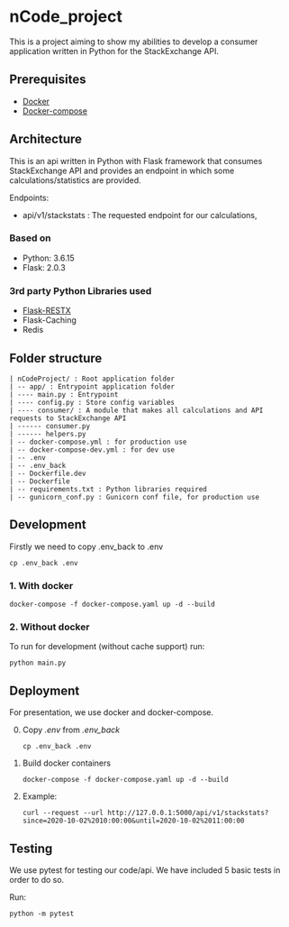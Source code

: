 # nCode_project

This is a project aiming to show my abilities to develop a consumer application written in Python for the StackExchange API.

## Prerequisites

- [Docker](https://www.docker.com/)
- [Docker-compose](https://docs.docker.com/compose/install/)

## Architecture

This is an api written in Python with Flask framework that consumes StackExchange API
and provides an endpoint in which some calculations/statistics are provided.

Endpoints:
- api/v1/stackstats : The requested endpoint for our calculations,

### Based on

- Python: 3.6.15
- Flask: 2.0.3

### 3rd party Python Libraries used

- [Flask-RESTX](https://flask-restx.readthedocs.io)
- Flask-Caching
- Redis

## Folder structure

    | nCodeProject/ : Root application folder
    | -- app/ : Entrypoint application folder
    | ---- main.py : Entrypoint
    | ---- config.py : Store config variables
    | ---- consumer/ : A module that makes all calculations and API requests to StackExchange API
    | ------ consumer.py
    | ------ helpers.py
    | -- docker-compose.yml : for production use
    | -- docker-compose-dev.yml : for dev use
    | -- .env
    | -- .env_back
    | -- Dockerfile.dev
    | -- Dockerfile
    | -- requirements.txt : Python libraries required
    | -- gunicorn_conf.py : Gunicorn conf file, for production use

## Development
Firstly we need to copy .env_back to .env
```shell
cp .env_back .env
```

### 1. With docker

```shell
docker-compose -f docker-compose.yaml up -d --build
```

### 2. Without docker
To run for development (without cache support) run:
```shell
python main.py
```

## Deployment

For presentation, we use docker and docker-compose.

0. Copy _.env_ from _.env_back_
    ```shell
    cp .env_back .env
    ```
1. Build docker containers
    ```shell
    docker-compose -f docker-compose.yaml up -d --build
    ```
2. Example:
   ```shell
   curl --request --url http://127.0.0.1:5000/api/v1/stackstats?since=2020-10-02%2010:00:00&until=2020-10-02%2011:00:00
   ```

## Testing

We use pytest for testing our code/api.
We have included 5 basic tests in order to do so.

Run:
```shell
python -m pytest
```

